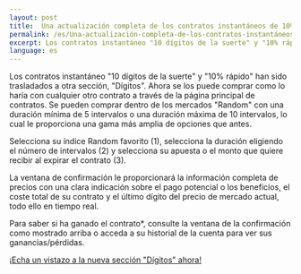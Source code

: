 ```yaml
---
layout: post
title:  Una actualización completa de los contratos instantáneos de 10% rápido & 10 dígitos de la suerte
permalink: /es/Una-actualización-completa-de-los-contratos-instantáneos-de-10-percent-rápido-10-dígitos-de-la-suerte/
excerpt: Los contratos instantáneo "10 dígitos de la suerte" y "10% rápido" han sido trasladados a otra sección, "Dígitos". Ahora se los puede comprar como lo haría con cualquier otro contrato a través de la página principal de contratos. Se pueden comprar dentro de los mercados "Random" con una duración mínima de 5 intervalos o una duración máxima de 10 intervalos, lo cual le proporciona una gama más amplia de opciones que antes.
language: es
---
```


Los contratos instantáneo "10 dígitos de la suerte" y "10% rápido" han sido trasladados a otra sección, "Dígitos". Ahora se los puede comprar como lo haría con cualquier otro contrato a través de la página principal de contratos. Se pueden comprar dentro de los mercados "Random" con una duración mínima de 5 intervalos o una duración máxima de 10 intervalos, lo cual le proporciona una gama más amplia de opciones que antes.

Selecciona su índice Random favorito (1), selecciona la duración eligiendo el número de intervalos (2) y selecciona su apuesta o el monto que quiere recibir al expirar el contrato (3).

La ventana de confirmación le proporcionará la información completa de precios con una clara indicación sobre el pago potencial o los beneficios, el coste total de su contrato y el último dígito del precio de mercado actual, todo ello en tiempo real.

Para saber si ha ganado el contrato*, consulte la ventana de la confirmación como mostrado arriba o acceda a su historial de la cuenta para ver sus ganancias/pérdidas.

[¡Echa un vistazo a la nueva sección "Dígitos" ahora!](https://www.binary.com/c/trade.cgi?market=random&time=15t&form_name=digits&expiry_type=duration&amount_type=payout&H=3&currency=USD&underlying_symbol=R_50&amount=100&date_start=now&type=DIGITMATCH&l=ES&utm_medium=social&utm_source=blog&utm_content=whatsnew)

